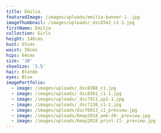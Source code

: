 ```yaml
---
title: Emilia
featuredImage: /images/uploads/emilia-banner-1-.jpg
imageThumbnail: /images/uploads/_dsc8542_c1-1.jpg
firstName: Emilia
collection: Girls
height: 140cms
bust: 65cms
waist: 58cms
hips: 64cms
size: '10'
shoeSize: '2.5'
hair: Blonde
eyes: Blue
imagePortfolio:
  - image: /images/uploads/_dsc8388_c1.jpg
  - image: /images/uploads/_dsc8561_c1-1.jpg
  - image: /images/uploads/_dsc7911_pp1-1.jpg
  - image: /images/uploads/_dsc7138_c1-2.jpg
  - image: /images/uploads/dscf6013_c1_preview.jpg
  - image: /images/uploads/6may2018_web-20-_preview.jpg
  - image: /images/uploads/6may2018_print-11-_preview.jpg
---
```


